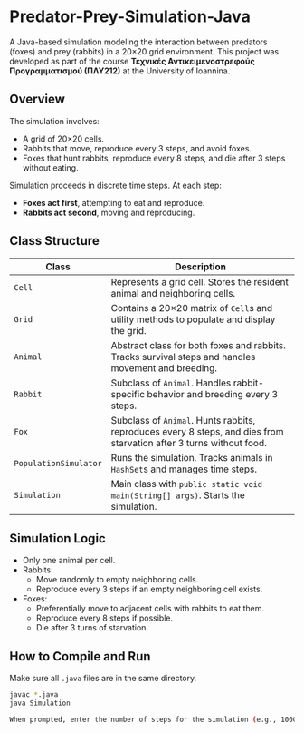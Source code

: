 # Predator-Prey-Simulation-Java

A Java-based simulation modeling the interaction between predators (foxes) and prey (rabbits) in a 20×20 grid environment. This project was developed as part of the course **Τεχνικές Αντικειμενοστρεφούς Προγραμματισμού (ΠΛΥ212)** at the University of Ioannina.

## Overview

The simulation involves:
- A grid of 20×20 cells.
- Rabbits that move, reproduce every 3 steps, and avoid foxes.
- Foxes that hunt rabbits, reproduce every 8 steps, and die after 3 steps without eating.

Simulation proceeds in discrete time steps. At each step:
- **Foxes act first**, attempting to eat and reproduce.
- **Rabbits act second**, moving and reproducing.

## Class Structure

| Class | Description |
|-------|-------------|
| `Cell` | Represents a grid cell. Stores the resident animal and neighboring cells. |
| `Grid` | Contains a 20×20 matrix of `Cell`s and utility methods to populate and display the grid. |
| `Animal` | Abstract class for both foxes and rabbits. Tracks survival steps and handles movement and breeding. |
| `Rabbit` | Subclass of `Animal`. Handles rabbit-specific behavior and breeding every 3 steps. |
| `Fox` | Subclass of `Animal`. Hunts rabbits, reproduces every 8 steps, and dies from starvation after 3 turns without food. |
| `PopulationSimulator` | Runs the simulation. Tracks animals in `HashSet`s and manages time steps. |
| `Simulation` | Main class with `public static void main(String[] args)`. Starts the simulation. |

## Simulation Logic

- Only one animal per cell.
- Rabbits:
  - Move randomly to empty neighboring cells.
  - Reproduce every 3 steps if an empty neighboring cell exists.
- Foxes:
  - Preferentially move to adjacent cells with rabbits to eat them.
  - Reproduce every 8 steps if possible.
  - Die after 3 turns of starvation.

## How to Compile and Run

Make sure all `.java` files are in the same directory.

```bash
javac *.java
java Simulation

When prompted, enter the number of steps for the simulation (e.g., 1000).


